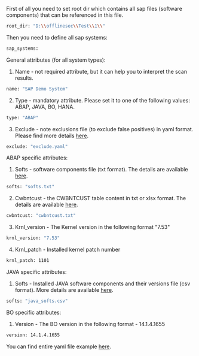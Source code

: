 First of all you need to set root dir which contains all sap files (software components) that can be referenced in this file.
```sh
root_dir: "D:\\offlinesec\\Test\\1\\"
```
Then you need to define all sap systems:
```sh
sap_systems:
```

General attributes (for all system types):
1. Name - not required attribute, but it can help you to interpret the scan results.
```sh
name: "SAP Demo System"
```
2. Type - mandatory attribute. Please set it to one of the following values: ABAP, JAVA, BO, HANA.
```sh
type: "ABAP"
```
3. Exclude  - note exclusions file (to exclude false positives) in yaml format. Please find more details [here](./exclude_file_structure.md).
```sh
exclude: "exclude.yaml"
```

ABAP specific attributes:
1. Softs - software components file (txt format). The details are available [here](./how_to_prepare_sap_softs.md).
```sh
softs: "softs.txt"
```
2. Cwbntcust - the CWBNTCUST table content in txt or xlsx format. The details are available [here](./how_to_prepare_sap_softs.md).
```sh
cwbntcust: "cwbntcust.txt"
```
3. Krnl_version - The Kernel version in the following format  "7.53"
```sh
krnl_version: "7.53"
```
4. Krnl_patch - Installed kernel patch number
```sh
krnl_patch: 1101
```

JAVA specific attributes:
1. Softs - Installed JAVA software components and their versions file (csv format). More details are available [here](./how_to_prepare_java_softs.md).
```sh
softs: "java_softs.csv"
```

BO specific attributes:
1. Version - The BO version in the following format - 14.1.4.1655
```sh
version: 14.1.4.1655
```

You can find entire yaml file example [here](./yaml_fil_example.yaml).